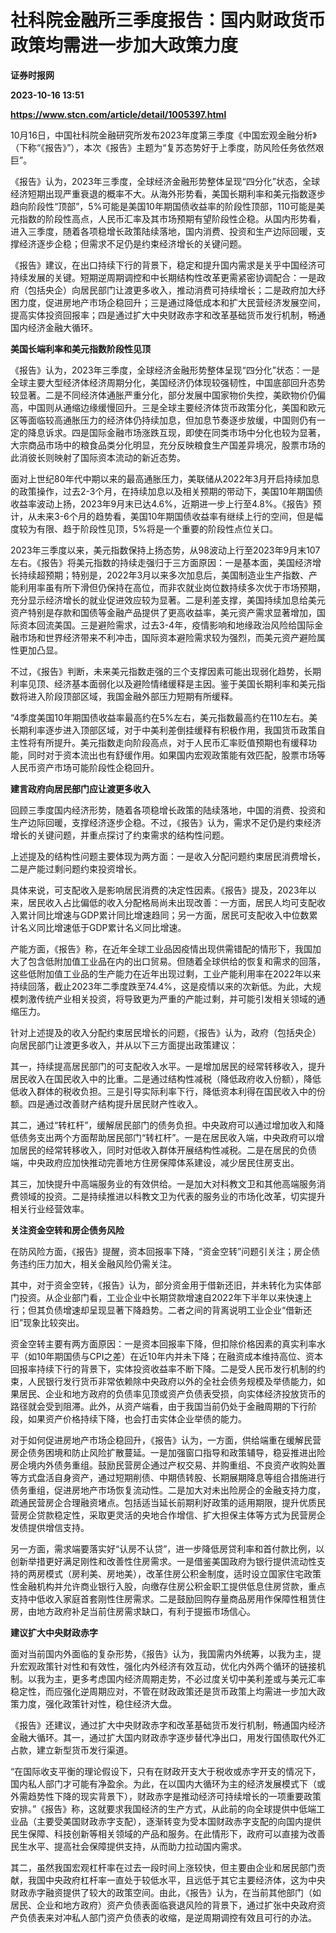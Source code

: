 # 社科院金融所三季度报告：国内财政货币政策均需进一步加大政策力度
**证券时报网**

**2023-10-16 13:51**

**https://www.stcn.com/article/detail/1005397.html**

10月16日，中国社科院金融研究所发布2023年度第三季度《中国宏观金融分析》（下称“《报告》”），本次《报告》主题为“复苏态势好于上季度，防风险任务依然艰巨”。

《报告》认为，2023年三季度，全球经济金融形势整体呈现“四分化”状态，全球经济短期出现严重衰退的概率不大。从海外形势看，美国长期利率和美元指数逐步趋向阶段性“顶部”，5%可能是美国10年期国债收益率的阶段性顶部，110可能是美元指数的阶段性高点，人民币汇率及其市场预期有望阶段性企稳。从国内形势看，进入三季度，随着各项稳增长政策陆续落地，国内消费、投资和生产边际回暖，支撑经济逐步企稳；但需求不足仍是约束经济增长的关键问题。

《报告》建议，在出口持续下行的背景下，稳定和提升国内需求是关乎中国经济可持续发展的关键。短期逆周期调控和中长期结构性改革更需紧密协调配合：一是政府（包括央企）向居民部门让渡更多收入，推动消费可持续增长；二是政府加大纾困力度，促进房地产市场企稳回升；三是通过降低成本和扩大民营经济发展空间，提高实体投资回报率；四是通过扩大中央财政赤字和改革基础货币发行机制，畅通国内经济金融大循环。

**美国长端利率和美元指数阶段性见顶**

《报告》认为，2023年三季度，全球经济金融形势整体呈现“四分化”状态：一是全球主要大型经济体经济周期分化，美国经济仍体现较强韧性，中国底部回升态势较显著。二是不同经济体通胀严重分化，部分发展中国家物价失控，美欧物价仍偏高，中国则从通缩边缘缓慢回升。三是全球主要经济体货币政策分化，美国和欧元区等面临较高通胀压力的经济体仍持续加息，但加息节奏逐步放缓，中国则仍有一定的降息诉求。四是国际金融市场涨跌互现，即使在同类市场中分化也较为显著，大宗商品市场中的粮食品类分化明显，充分反映粮食生产国差异境况，股票市场的此消彼长则映射了国际资本流动的新近态势。

面对上世纪80年代中期以来的最高通胀压力，美联储从2022年3月开启持续加息的政策操作，过去2-3个月，在持续加息以及相关预期的带动下，美国10年期国债收益率波动上扬，2023年9月末已达4.6%，近期进一步上行至4.8%。《报告》预计，从未来3-6个月的趋势看，美国10年期国债收益率有继续上行的空间，但是幅度较为有限、趋于阶段性见顶，5%将是一个重要的阶段性点位关口。

2023年三季度以来，美元指数保持上扬态势，从98波动上行至2023年9月末107左右。《报告》将美元指数的持续走强归于三方面原因：一是基本面，美国经济增长持续超预期；特别是，2022年3月以来多次加息后，美国制造业生产指数、产能利用率虽有所下滑但仍保持在高位，而非农就业岗位数持续多次优于市场预期，充分显示经济增长的就业促进效应较为显著。二是利差支撑，美国持续加息给美元资产特别是存款和国债等金融产品提供了更高收益率，美元资产需求显著增加，国际资本回流美国。三是避险需求，过去3-4年，疫情影响和地缘政治风险给国际金融市场和世界经济带来不利冲击，国际资本避险需求较为强烈，而美元资产避险属性更加凸显。

不过，《报告》判断，未来美元指数走强的三个支撑因素可能出现弱化趋势，长期利率见顶、经济基本面弱化以及避险情绪缓释是主因。鉴于美国长期利率和美元指数将进入阶段顶部区域，我国金融外部压力短期有所缓释。

“4季度美国10年期国债收益率最高约在5%左右，美元指数最高约在110左右。美长期利率逐步进入顶部区域，对于中美利差倒挂缓释有积极作用，我国货币政策自主性将有所提升。美元指数走向阶段高点，对于人民币汇率贬值预期也有缓释功能，同时对于资本流出也有舒缓作用。如果国内宏观政策能有效匹配，股票市场等人民币资产市场可能阶段性企稳回升。

**建言政府向居民部门应让渡更多收入**

回顾三季度国内经济形势，随着各项稳增长政策的陆续落地，中国的消费、投资和生产边际回暖，支撑经济逐步企稳。不过，《报告》认为，需求不足仍是约束经济增长的关键问题，并重点探讨了约束需求的结构性问题。

上述提及的结构性问题主要体现为两方面：一是收入分配问题约束居民消费增长，二是产能过剩问题约束投资增长。

具体来说，可支配收入是影响居民消费的决定性因素。《报告》提及，2023年以来，居民收入占比偏低的收入分配格局尚未出现改善：一方面，居民人均可支配收入累计同比增速与GDP累计同比增速趋同；另一方面，居民可支配收入中位数累计名义同比增速低于GDP累计名义同比增速。

产能方面，《报告》称，在近年全球工业品因疫情出现供需错配的情形下，我国加大了包含低附加值工业品在内的出口贸易。但随着全球供给的恢复和需求的回落，这些低附加值工业品的生产能力在近年出现过剩，工业产能利用率在2022年以来持续回落，截止2023年二季度跌至74.4%，这是疫情以来的次新低。为此，大规模刺激传统产业相关投资，将导致更为严重的产能过剩，并可能引发相关领域的通缩压力。

针对上述提及的收入分配约束居民增长的问题，《报告》认为，政府（包括央企）向居民部门让渡更多收入，并从以下三方面提出政策建议：

其一，持续提高居民部门的可支配收入水平。一是增加居民的经常转移收入，提升居民收入在国民收入中的比重。二是通过结构性减税（降低政府收入份额），降低低收入群体的税收负担。三是引导实际利率下行，降低资本利得在国民收入中的份额。四是通过改善财产结构提升居民财产性收入。

其二，通过“转杠杆”，缓解居民部门的债务负担。中央政府可以通过增加收入和降低债务支出两个方面帮助居民部门“转杠杆”。一是在居民收入端，中央政府可以增加居民的经常转移收入，同时对低收入群体开展结构性减税。二是在居民的负债端，中央政府应加快推动完善地方住房保障体系建设，减少居民住房支出。

其三，加快提升中高端服务业的有效供给。一是加大对科教文卫和其他高端服务消费领域的投资。二是持续推进以科教文卫为代表的服务业的市场化改革，切实提升相关行业经营效率。

**关注资金空转和房企债务风险**

在防风险方面，《报告》提醒，资本回报率下降，“资金空转”问题引关注；房企债务违约压力加大，相关金融风险仍需关注。

其中，对于资金空转，《报告》认为，部分资金用于借新还旧，并未转化为实体部门投资。从企业部门看，工业企业中长期贷款增速自2022年下半年以来快速上行；但其负债增速却呈现显著下降趋势。二者之间的背离说明工业企业“借新还旧”现象比较突出。

资金空转主要有两方面原因：一是资本回报率下降，但扣除价格因素的真实利率水平（如10年期国债与CPI之差）在近10年内并未下降；在融资成本维持高位、资本回报率持续下行的背景下，实体投资收益率不断下降。二是受人民币发行机制的约束，人民银行发行货币非常依赖除中央政府以外的全社会债务规模及举债能力，如果居民、企业和地方政府的负债率见顶或资产负债表受损，向实体经济投放货币的路径就会受到阻滞。此外，从资产端看，由于我国当前仍处于金融周期的下行阶段，如果资产价格持续下降，也会打击实体企业举债的能力。

对于如何促进房地产市场企稳回升，《报告》认为，一方面，供给端重在缓解民营房企债务困境和防止风险扩散蔓延。一是加强窗口指导和政策辅导，稳妥推进出险房企境内外债务重组。鼓励民营房企通过产权交易、并购重组、不良资产收购处置等方式盘活自身资产，通过短期削债、中期债转股、长期展期降息等组合措施进行债务重组，促进房地产市场恢复流动性。二是加大对未出险房企的金融支持力度，疏通民营房企合理融资堵点。包括适当延长前期利好政策的适用期限，提升优质民营房企贷款稳定性，采取更灵活的央地合作增信、扩大担保主体等方式为民营房企发债提供增信支持。

另一方面，需求端要落实好“认房不认贷”，进一步降低房贷利率和首付款比例，以创新举措更好满足刚性和改善性住房需求。一是借鉴美国政府为银行提供流动性支持的两房模式（房利美、房地美），改革住房公积金制度，适时设立国家住宅政策性金融机构并允许商业银行入股，向缴存住房公积金职工提供低息住房贷款，重点支持中低收入家庭首套刚性住房需求。二是鼓励回购存量商品房用作保障性租赁住房，由地方政府补足当前住房需求缺口，有利于提振市场信心。

**建议扩大中央财政赤字**

面对当前国内外面临的复杂形势，《报告》认为，我国需内外统筹，以我为主，提升宏观政策针对性和有效性，强化内外经济有效互动，优化内外两个循环的链接机制。以我为主，更多考虑国内经济周期走势，不必过度关切中美利差或与美元汇率稳定性，而应强化逆周期应对，不管在财政政策还是货币政策上均需进一步加大政策力度，强化政策针对性，稳住经济大盘。

《报告》还建议，通过扩大中央财政赤字和改革基础货币发行机制，畅通国内经济金融大循环。其一，通过扩大国内财政赤字逐步替代净出口，用发行国债取代外汇占款，建立新型货币发行渠道。

“在国际收支平衡的理论假设下，只有在财政开支大于税收或赤字开支的情况下，国内私人部门才可能有净盈余。为此，在以国内大循环为主的经济发展模式下（或外需趋势性下降的现实背景下），财政赤字是推动经济可持续增长的一项重要政策安排。”《报告》称，这就要求我国经济的生产方式，从此前的向全球提供中低端工业品（主要受美国财政赤字支配），逐渐转变为受本国财政赤字支配的向国内提供民生保障、科技创新等相关领域的产品和服务。在此情形下，政府可以直接为改善民生水平、提高社会保障提供支持，从而助力拉动国内需求。

其二，虽然我国宏观杠杆率在过去一段时间上涨较快，但主要由企业和居民部门贡献，我国中央政府杠杆率一直处于较低水平，且远低于其它主要经济体，这为中央财政赤字融资提供了较大的政策空间。由此，《报告》认为，在当前其他部门（如居民、企业和地方政府）资产负债表面临衰退风险的背景下，通过扩张中央政府资产负债表来对冲私人部门资产负债表的收缩，是逆周期调控有效且可行的办法。